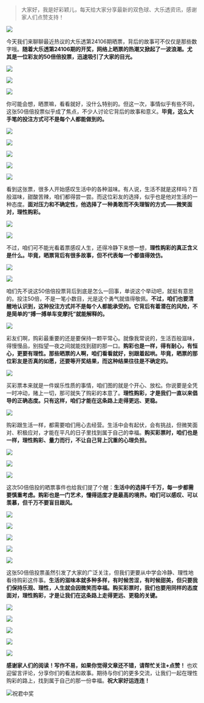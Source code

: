 > 大家好，我是好彩颖儿，每天给大家分享最新的双色球、大乐透资讯，感谢家人们点赞支持！


![](https://cdn.jsdelivr.net/gh/wangwenjie1314/PicCDN/2024-7-12/1720763627240-image.png)

今天我们来聊聊最近热议的大乐透第24106期晒票，背后的故事可不仅仅是那些数字哦。**随着大乐透第24106期的开奖，网络上晒票的热潮又掀起了一波浪潮。尤其是一位彩友的50倍倍投票，迅速吸引了大家的目光。**


![](https://cdn.jsdelivr.net/gh/wangwenjie1314/PicCDN/2024-9-11/1726025123662-image.png)


![](https://cdn.jsdelivr.net/gh/wangwenjie1314/PicCDN/2024-9-11/1726024912556-image.png)


![](https://cdn.jsdelivr.net/gh/wangwenjie1314/PicCDN/2024-9-11/1726025296283-image.png)


你可能会想，晒票嘛，看看就好，没什么特别的。但这一次，事情似乎有些不同，这张50倍倍投票似乎成了焦点，不少人讨论它背后的故事和意义。**毕竟，这么大手笔的投注方式可不是每个人都能做到的。**



![](https://cdn.jsdelivr.net/gh/wangwenjie1314/PicCDN/2024-9-11/1726025534807-image.png)


![](https://cdn.jsdelivr.net/gh/wangwenjie1314/PicCDN/2024-9-11/1726025551018-image.png)

![](https://cdn.jsdelivr.net/gh/wangwenjie1314/PicCDN/2024-9-11/1726025541753-image.png)


![](https://cdn.jsdelivr.net/gh/wangwenjie1314/PicCDN/2024-9-11/1726025596809-image.png)


![](https://cdn.jsdelivr.net/gh/wangwenjie1314/PicCDN/2024-9-11/1726025182702-image.png)



看到这张票，很多人开始感叹生活中的各种滋味。有人说，生活不就是这样吗？百般滋味，甜酸苦辣，咱们都得尝一尝。而这位彩友的选择，似乎也是他对生活的一种态度。**面对压力和不确定性，他选择了一种勇敢而不失理智的方式——微笑面对，理性购彩。**


![](https://cdn.jsdelivr.net/gh/wangwenjie1314/PicCDN/2024-9-11/1726024967729-image.png)


![](https://cdn.jsdelivr.net/gh/wangwenjie1314/PicCDN/2024-9-11/1726025167650-image.png)



不过，咱们可不能光看着票感叹人生，还得冷静下来想一想，**理性购彩的真正含义是什么。毕竟，晒票背后有很多故事，但不代表每一个都值得效仿。**

![](https://cdn.jsdelivr.net/gh/wangwenjie1314/PicCDN/2024-9-11/1726024975398-image.png)


![](https://cdn.jsdelivr.net/gh/wangwenjie1314/PicCDN/2024-9-11/1726025497837-image.png)


咱们先不说这50倍倍投票背后到底是怎么一回事，单说这个举动吧，就挺有意思的。投注50倍，不是一笔小数目，光是这个勇气就值得敬佩。**不过，咱们也要清醒地认识到，这种投注方式并不是每个人都能承受的。它背后有着潜在的风险，不是简单的“搏一搏单车变摩托”就能解释的。**


![](https://cdn.jsdelivr.net/gh/wangwenjie1314/PicCDN/2024-9-11/1726024982862-image.png)


彩友们啊，购彩最重要的还是要保持一颗平常心。就像我常说的，生活百般滋味，得慢慢品，别指望一夜之间就能找到甜的那一口。**购彩也是一样，得有耐心，有恒心，更要有理性。那些晒票的人啊，咱们看看就好，别跟着起哄。毕竟，晒票的那位彩友是否真的如愿，还要等开奖结果，而这种结果往往是不确定的。**


![](https://cdn.jsdelivr.net/gh/wangwenjie1314/PicCDN/2024-9-11/1726024990261-image.png)


买彩票本来就是一件娱乐性质的事情，咱们图的就是个开心、放松。你说要是全凭一时冲动，赌上一切，那可就失了购彩的本意了。**理性购彩，才是我们一直以来倡导的正确态度。只有这样，咱们才能在这条路上走得更远、更稳。**


![](https://cdn.jsdelivr.net/gh/wangwenjie1314/PicCDN/2024-9-11/1726024999874-image.png)


购彩跟生活一样，都需要咱们用心去经营。生活中会有起伏，会有挑战，但微笑面对、积极应对，才能在平凡的日子里找到属于自己的幸福。**购买彩票时，咱们也是一样，理性购彩、量力而行，不让自己背上沉重的心理负担。**


![](https://cdn.jsdelivr.net/gh/wangwenjie1314/PicCDN/2024-9-11/1726025007991-image.png)


![](https://cdn.jsdelivr.net/gh/wangwenjie1314/PicCDN/2024-9-11/1726025267750-image.png)

![](https://cdn.jsdelivr.net/gh/wangwenjie1314/PicCDN/2024-9-11/1726025278703-image.png)



这次50倍倍投的晒票事件也给我们提了个醒：**生活中的选择千千万，每一步都需要慎重考虑。购彩也是一门艺术，懂得适度才是最高的境界。咱们可以感叹、可以羡慕，但千万不要盲目跟风。**

![](https://cdn.jsdelivr.net/gh/wangwenjie1314/PicCDN/2024-9-11/1726025033299-image.png)


![](https://cdn.jsdelivr.net/gh/wangwenjie1314/PicCDN/2024-9-11/1726025017701-image.png)


![](https://cdn.jsdelivr.net/gh/wangwenjie1314/PicCDN/2024-9-11/1726025047418-image.png)


![](https://cdn.jsdelivr.net/gh/wangwenjie1314/PicCDN/2024-9-11/1726025071928-image.png)

![](https://cdn.jsdelivr.net/gh/wangwenjie1314/PicCDN/2024-9-11/1726025090291-image.png)


这张50倍倍投票虽然引发了大家的广泛关注，但我们更要从中学会冷静、理性地看待购彩这件事。**生活的滋味本就多种多样，有时候苦涩，有时候甜美，但只要我们保持乐观、理性，人生就会因微笑而幸福。购买彩票时，我们也要用同样的态度面对，理性购彩，才是让我们在这条路上走得更远、更稳的关键。**


![](https://cdn.jsdelivr.net/gh/wangwenjie1314/PicCDN/2024-9-11/1726025098282-image.png)


![](https://cdn.jsdelivr.net/gh/wangwenjie1314/PicCDN/2024-9-11/1726025040382-image.png)


![](https://cdn.jsdelivr.net/gh/wangwenjie1314/PicCDN/2024-9-11/1726025025910-image.png)

![](https://cdn.jsdelivr.net/gh/wangwenjie1314/PicCDN/2024-9-11/1726025060347-image.png)


![](https://cdn.jsdelivr.net/gh/wangwenjie1314/PicCDN/2024-9-11/1726025082510-image.png)

**感谢家人们的阅读！写作不易，如果你觉得文章还不错，请帮忙关注+点赞！** 也欢迎留言评论，分享你们的看法和故事。期待与你们的更多交流，让我们一起在理性购彩的路上，找到属于自己的那一份幸福。**祝大家好运连连！**

![祝君中奖](https://cdn.jsdelivr.net/gh/wangwenjie1314/PicCDN/2024-7-8/1720402334062-image.png)

